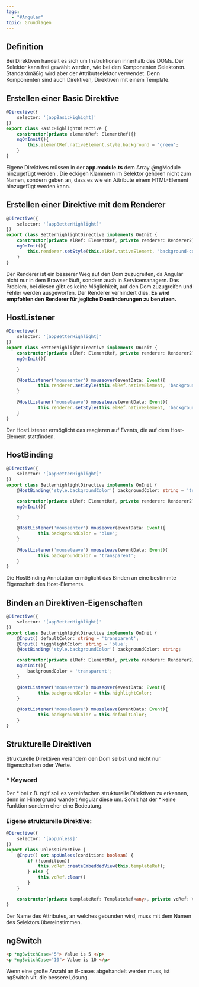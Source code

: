 ```yaml
---
tags:
  - "#Angular"
topic: Grundlagen
---
```

## Definition
Bei Direktiven handelt es sich um Instruktionen innerhalb des DOMs. Der Selektor kann frei gewählt werden, wie bei den Komponenten Selektoren. Standardmäßig wird aber der Attributselektor verwendet. Denn Komponenten sind auch Direktiven, Direktiven mit einem Template.

## Erstellen einer Basic Direktive
```ts
@Directive({
	selector: '[appBasicHighight]'
})
export class BasicHighlightDirective {
	constructor(private elementRef: ElementRef){}
	ngOnInnit(){
		this.elementRef.nativeElement.style.background = 'green';
	}
}
```

Eigene Direktives müssen in der **app.module.ts** dem Array @ngModule hinzugefügt werden .
Die eckigen Klammern im Selektor gehören nicht zum Namen, sondern geben an, dass es wie ein Attribute einem HTML-Element hinzugefügt werden kann.

## Erstellen einer Direktive mit dem Renderer
```ts
@Directive({
	selector: '[appBetterHighlight]'
})
export class BetterhighlightDirective implements OnInit {
	constructor(private elRef: ElementRef, private renderer: Renderer2){}
	ngOnInit(){
		this.renderer.setStyle(this.elRef.nativeElement, 'background-color', 'blue');
	}
}
```

Der Renderer ist ein besserer Weg auf den Dom zuzugreifen, da Angular nicht nur in dem Browser läuft, sondern auch in Servicemanagern.
Das Problem, bei diesen gibt es keine Möglichkeit, auf den Dom zuzugreifen und Fehler werden ausgeworfen. Der Renderer verhindert dies.
**Es wird empfohlen den Renderer für jegliche Domänderungen zu benutzen.**
## HostListener

```ts
@Directive({
	selector: '[appBetterHighlight]'
})
export class BetterhighlightDirective implements OnInit {
	constructor(private elRef: ElementRef, private renderer: Renderer2){}
	ngOnInit(){

	}

	@HostListener('mouseenter') mouseover(eventData: Event){
			this.renderer.setStyle(this.elRef.nativeElement, 'background-color', 'blue', false, false);
	}
	
	@HostListener('mouseleave') mouseleave(eventData: Event){
			this.renderer.setStyle(this.elRef.nativeElement, 'background-color', 'transparent', false, false);
	}
}
```

Der HostListener ermöglicht das reagieren auf Events, die auf dem Host-Element stattfinden.
## HostBinding 

```ts
@Directive({
	selector: '[appBetterHighlight]'
})
export class BetterhighlightDirective implements OnInit {
	@HostBinding('style.backgroundColor') backgroundColor: string = 'transparent';

	constructor(private elRef: ElementRef, private renderer: Renderer2){}
	ngOnInit(){

	}

	@HostListener('mouseenter') mouseover(eventData: Event){
			this.backgroundColor = 'blue';
	}
	
	@HostListener('mouseleave') mouseleave(eventData: Event){
			this.backgroundColor = 'transparent';
	}
}
```

Die HostBinding Annotation ermöglicht das Binden an eine bestimmte Eigenschaft des Host-Elements.
## Binden an Direktiven-Eigenschaften
```ts
@Directive({
	selector: '[appBetterHighlight]'
})
export class BetterhighlightDirective implements OnInit {
	@Input() defaultColor: string = 'transparent';
	@Input() higghlightColor: string = 'blue';
	@HostBinding('style.backgroundColor') backgroundColor: string;

	constructor(private elRef: ElementRef, private renderer: Renderer2){}
	ngOnInit(){
		backgroundColor = 'transparent';
	}

	@HostListener('mouseenter') mouseover(eventData: Event){
			this.backgroundColor = this.highlightColor;
	}
	
	@HostListener('mouseleave') mouseleave(eventData: Event){
			this.backgroundColor = this.defaultColor;
	}
}
```

## Strukturelle Direktiven

Strukturelle Direktiven verändern den Dom selbst und nicht nur Eigenschaften oder Werte.

### * Keyword
Der * bei z.B. ngIf soll es vereinfachen strukturelle Direktiven zu erkennen, denn im Hintergrund wandelt Angular diese um. Somit hat der * keine Funktion sondern eher eine Bedeutung.

### Eigene strukturelle Direktive:

```ts
@Directive({
	selector: '[appUnless]'
})
export class UnlessDirective {
	@Input() set appUnless(condition: boolean) {
		if (!condition){
			this.vcRef.createEmbeddedView(this.templateRef);
		} else {
			this.vcRef.clear()
		}
	}

	constructor(private templateRef: TemplateRef<any>, private vcRef: ViewContainerRef) { }
}
```

Der Name des Attributes, an welches gebunden wird, muss mit dem Namen des Selektors übereinstimmen. 

## ngSwitch
```html
<p *ngSwitchCase="5"> Value is 5 </p>
<p *ngSwitchCase="10"> Value is 10 </p>
```

Wenn eine große Anzahl an if-cases abgehandelt werden muss, ist ngSwitch vlt. die bessere Lösung.